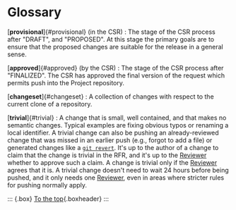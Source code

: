 # Glossary

[**provisional**]{#provisional} (in the CSR)
:   The stage of the CSR process after "DRAFT", and "PROPOSED". At this stage the primary goals are to ensure that the proposed changes are suitable for the release in a general sense.

[**approved**]{#approved} (by the CSR)
:   The stage of the CSR process after "FINALIZED". The CSR has approved the final version of the request which permits push into the Project repository.

[**changeset**]{#changeset}
:   A collection of changes with respect to the current clone of a repository.

[**trivial**]{#trivial}
:   A change that is small, well contained, and that makes no semantic changes. Typical examples are fixing obvious typos or renaming a local identifier. A trivial change can also be pushing an already-reviewed change that was missed in an earlier push (e.g., forgot to add a file) or generated changes like a [`git revert`](#backing-out-a-change). It's up to the author of a change to claim that the change is trivial in the RFR, and it's up to the [Reviewer](https://openjdk.org/bylaws#reviewer) whether to approve such a claim. A change is trivial only if the [Reviewer](https://openjdk.org/bylaws#reviewer) agrees that it is. A trivial change doesn't need to wait 24 hours before being pushed, and it only needs one [Reviewer](https://openjdk.org/bylaws#reviewer), even in areas where stricter rules for pushing normally apply.

::: {.box}
[To the top](#){.boxheader}
:::
